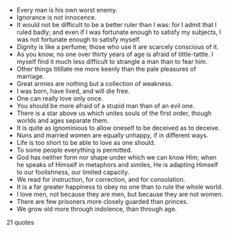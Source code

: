  - Every man is his own worst enemy.
 - Ignorance is not innocence.
 - It would not be difficult to be a better ruler than I was: for I admit that I ruled badly; and even if I was fortunate enough to satisfy my subjects, I was not fortunate enough to satisfy myself.
 - Dignity is like a perfume; those who use it are scarcely conscious of it.
 - As you know, no one over thirty years of age is afraid of tittle-tattle. I myself find it much less difficult to strangle a man than to fear him.
 - Other things titillate me more keenly than the pale pleasures of marriage.
 - Great armies are nothing but a collection of weakness.
 - I was born, have lived, and will die free.
 - One can really love only once.
 - You should be more afraid of a stupid man than of an evil one.
 - There is a star above us which unites souls of the first order, though worlds and ages separate them.
 - It is quite as ignominious to allow oneself to be deceived as to deceive.
 - Nuns and married women are equally unhappy, if in different ways.
 - Life is too short to be able to love as one should.
 - To some people everything is permitted.
 - God has neither form nor shape under which we can know Him; when he speaks of Himself in metaphors and similes, He is adapting Himself to our foolishness, our limited capacity.
 - We read for instruction, for correction, and for consolation.
 - It is a far greater happiness to obey no one than to rule the whole world.
 - I love men, not because they are men, but because they are not women.
 - There are few prisoners more closely guarded than princes.
 - We grow old more through indolence, than through age.

21 quotes